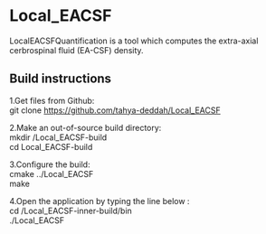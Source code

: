 

# Local_EACSF

LocalEACSFQuantification is a tool which computes the extra-axial
cerbrospinal fluid (EA-CSF) density.

<h2>Build instructions</h2>

1.Get files from Github:  
  git clone https://github.com/tahya-deddah/Local_EACSF

2.Make an out-of-source build directory:  
  mkdir /Local_EACSF-build  
  cd Local_EACSF-build  


3.Configure the build:  
  cmake ../Local_EACSF  
  make  

4.Open the application by typing the line below :  
  cd /Local_EACSF-inner-build/bin  
  ./Local_EACSF
